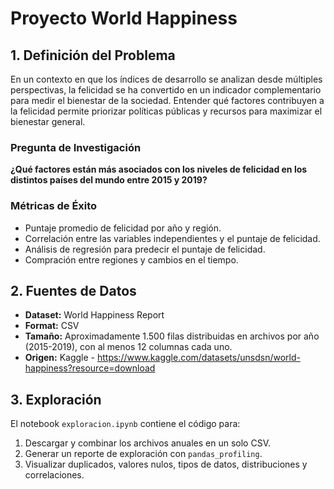 # Proyecto World Happiness

## 1. Definición del Problema
En un contexto en que los índices de desarrollo se analizan desde múltiples perspectivas, la felicidad se ha convertido en un indicador complementario para medir el bienestar de la sociedad. Entender qué factores contribuyen a la felicidad permite priorizar políticas públicas y recursos para maximizar el bienestar general.

### Pregunta de Investigación
**¿Qué factores están más asociados con los niveles de felicidad en los distintos países del mundo entre 2015 y 2019?**

### Métricas de Éxito
- Puntaje promedio de felicidad por año y región.
- Correlación entre las variables independientes y el puntaje de felicidad.
- Análisis de regresión para predecir el puntaje de felicidad.
- Compración entre regiones y cambios en el tiempo.

## 2. Fuentes de Datos
- **Dataset:** World Happiness Report
- **Format:** CSV
- **Tamaño:** Aproximadamente 1.500 filas distribuidas en archivos por año (2015-2019), con al menos 12 columnas cada uno.
- **Origen:** Kaggle - https://www.kaggle.com/datasets/unsdsn/world-happiness?resource=download

## 3. Exploración
El notebook `exploracion.ipynb` contiene el código para:
1. Descargar y combinar los archivos anuales en un solo CSV.
2. Generar un reporte de exploración con `pandas_profiling`.
3. Visualizar duplicados, valores nulos, tipos de datos, distribuciones y correlaciones.
